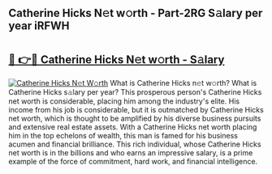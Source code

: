 ## Catherine Hicks N𝚎t w𝚘rth - Part-2RG S𝚊lary per year iRFWH

# <h2><a href="http://gc1xeov.nevu.top/?p=Catherine+Hicks">🔗 👉🔴 Catherine Hicks N𝚎t w𝚘rth - S𝚊lary</a></h2>

[![Catherine Hicks N𝚎t W𝚘rth](https://i.imgur.com/Oavwk0R.jpeg)](http://gc1xeov.nevu.top/?p=Catherine+Hicks)
What is Catherine Hicks n𝚎t w𝚘rth? What is Catherine Hicks s𝚊lary per year?
This prosperous person's Catherine Hicks net worth is considerable, placing him among the industry's elite. His income from his job is considerable, but it is outmatched by Catherine Hicks net worth, which is thought to be amplified by his diverse business pursuits and extensive real estate assets. With a Catherine Hicks net worth placing him in the top echelons of wealth, this man is famed for his business acumen and financial brilliance. This rich individual, whose Catherine Hicks net worth is in the billions and who earns an impressive salary, is a prime example of the force of commitment, hard work, and financial intelligence.
